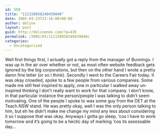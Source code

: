```yaml
---
id: 550
title: "111158058249439840"
date: 2005-03-23T23:16:00+00:00
author: deline
layout: post
guid: http://delineneo.com/?p=435
permalink: /2005/03/111158058249439840/
categories:
  - Uncategorized
---
```

Well first things first, I actually got a reply from the manager of Bunnings. I was up in the air over whether or not, as most often website feedback gets ignored by the big corporations, but then on the other hand I wrote a pretty damn fine letter (or so I think). Secondly I went to the Careers Fair today. It was okay crowded, spoke to a few people from various companies. Some made me still feel inspired to apply, one in particular I walked away un-inspired thinking I don&#8217;t really want to work for that company. I don&#8217;t know, in that particular instance the person/people I was talking to didn&#8217;t seem motivating. One of the people I spoke to was some guy from the DET at the Teach.NSW stand. He was pretty okay, well I was the only person talking to him, but eh he didn&#8217;t make me change my mind any less about considering it so I suppose that was okay. Anyways I gotta go sleep, &#8216;cos I have to work tomorrow and it&#8217;s going to be a hectic day of marking &#8216;cos its assessable day&#8230;